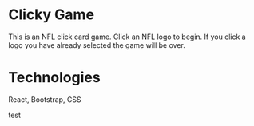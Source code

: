 # Clicky Game
This is an NFL click card game. Click an NFL logo to begin. If you click a logo you have already selected the game will be over.

# Technologies
React, Bootstrap, CSS


test